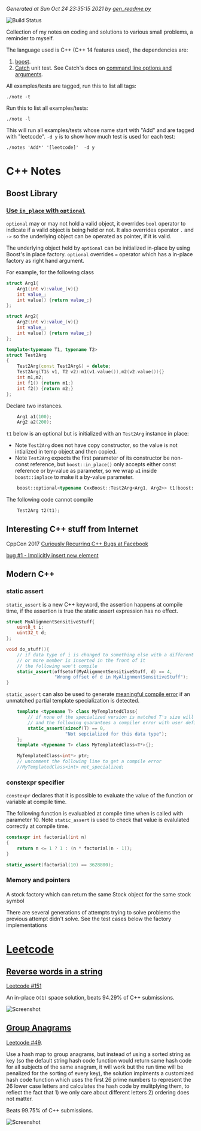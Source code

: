 *Generated at Sun Oct 24 23:35:15 2021 by [gen_readme.py](gen_readme.py)*

![Build Status](https://github.com/murphytalk/coding_notes/actions/workflows/cmake.yml/badge.svg)

Collection of my notes on coding and solutions to various small problems, a reminder to myself.

The language used is C++ (C++ 14 features used), the dependencies are:

 1. [boost](http://www.boost.org/).
 1. [Catch](https://github.com/philsquared/Catch) unit test. See Catch's docs on [command line options and arguments](https://github.com/philsquared/Catch/blob/master/docs/command-line.md).

All examples/tests are tagged, run this to list all tags:

```
./note -t 
```
Run this to list all examples/tests:

```
./note -l
```
This will run all examples/tests whose name start with "Add" and are tagged with "leetcode". `-d y` is to show how much test is used for each test:

```
./notes 'Add*' '[leetcode]'  -d y
```

# C++ Notes

## Boost Library


### [Use `in_place` with `optional`](src/c++notes/boost.cpp#L17)

`optional` may or may not hold a valid object, it overrides `bool` operator to indicate if a valid object is being held or not. 
It also overrides operator `.` and `->` so the underlying object can be operated as pointer, if it is valid.

The underlying object held by `optional` can be initialized in-place by using Boost's in place factory. 
`optional` overrides `=` operator which has a in-place factory as right hand argument.

For example, for the following class

```c++
struct Arg1{
    Arg1(int v):value_(v){}
    int value_;
    int value() {return value_;}
};

struct Arg2{
    Arg2(int v):value_(v){}
    int value_;
    int value() {return value_;}
};

template<typename T1, typename T2>
struct Test2Arg
{
    Test2Arg(const Test2Arg&) = delete;
    Test2Arg(T1& v1, T2 v2):m1(v1.value()),m2(v2.value()){}
    int m1,m2;
    int f1() {return m1;}
    int f2() {return m2;}
};
```



Declare two instances.



```c++
    Arg1 a1(100);
    Arg2 a2(200);
```


`t1` below is an optional but is initialized with an `Test2Arg` instance in place:
- Note `Test2Arg` does not have copy constructor, so the value is not intialized in temp object and then copied.
- Note `Test2Arg` expects the first parameter of its constructor be non-const reference, but `boost::in_place()` only accepts either const reference
  or by-value as parameter, so we wrap `a1` inside `boost::inplace` to make it a by-value parameter.

```c++
    boost::optional<typename CxxBoost::Test2Arg<Arg1, Arg2>> t1(boost::in_place(boost::ref(a1), a2));
```


The following code cannot compile
```c++
    Test2Arg t2(t1);
```

## Interesting C++ stuff from Internet

CppCon 2017 [Curiously Recurring C++ Bugs at Facebook](https://www.youtube.com/watch?v=3MB2iiCkGxg&t=184s)

[bug #1 - Implicitly insert new element](src/c++notes/cpp-con/fb-recurring-bugs.cpp#L11)
 
## Modern C++

### static assert

 `static_assert` is a new C++ keyword, the assertion happens at compile time, if the assertion is true the static assert expression has no effect.

```c++
struct MyAlignmentSensitiveStuff{
    uint8_t i;
    uint32_t d;
};

void do_stuff(){
    // if data type of i is changed to something else with a different size,
    // or more member is inserted in the front of it
    // the following won't compile
    static_assert(offsetof(MyAlignmentSensitiveStuff, d) == 4,
                  "Wrong offset of d in MyAlignmentSensitiveStuff");
}
```

  `static_assert` can also be used to generate [meaningful compile error](src/c++notes/modern-c++/cxx11.cpp#L32) if an unmatched partial template specialization is detected.
 
```c++
    template <typename T> class MyTemplatedClass{
        // if none of the specialized version is matched T's size will be zero
        // and the following guarantees a compiler error with user defined error message
        static_assert(sizeof(T) == 0,
                      "Not sepcialized for this data type");
    };
    template <typename T> class MyTemplatedClass<T*>{};

    MyTemplatedClass<int*> ptr;
    // uncomment the following line to get a compile error
    //MyTemplatedClass<int> not_specialized;
```

### constexpr specifier
`constexpr`  declares that it is possible to evaluate the value of the function or variable at compile time.

The following function is evaluabled at compile time when is called with parameter 10. Note `static_assert` is used to check that value is evalulated correctly at compile time.

```c++
constexpr int factorial(int n)
{
    return n <= 1 ? 1 : (n * factorial(n - 1));
}

static_assert(factorial(10) == 3628800);

```

### Memory and pointers
  

#### 
 A stock factory which can return the same Stock object for the same stock symbol
 
 There are several generations of attempts trying to solve problems the previous attempt didn't solve.
 See the test cases below the factory implementations
 
 
# [Leetcode](https://leetcode.com/)

## [Reverse words in a string](src/leetcode/reverse_words.cpp#L12)

[Leetcode #151](https://leetcode.com/problems/reverse-words-in-a-string/)

An in-place `O(1)` space solution, beats 94.29% of C++ submissions.

 ![Screenshot](img/leetcode/RevserseWordsInString.PNG)


## [Group Anagrams](src/leetcode/group_anagrams.cpp#L15)

[Leetcode #49](https://leetcode.com/problems/anagrams/).

Use a hash map to group anagrams, but instead of using a sorted string as key (so the default string hash code function would return same hash code for all subjects of the same anagram, it will work but the run time will be penalized for the sorting of every key), the solution implments a customized hash code function which uses the first 26 prime numbers to represent the 26 lower case letters and calculates the hash code by mulitplying them, to reflect the fact that 1) we only care about different letters 2) ordering does not matter.

Beats 99.75% of C++ submissions.

 ![Screenshot](img/leetcode/Anagrams.PNG)


